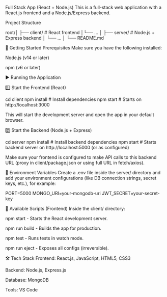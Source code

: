 Full Stack App (React + Node.js) This is a full-stack web application with a React.js frontend and a Node.js/Express backend.

Project Structure

root/│ 
├── client/ # React frontend │└── ... │ 
├── server/ # Node.js + Express backend │
└── ... │ └── README.md

🚀 Getting Started Prerequisites Make sure you have the following installed:

Node.js (v14 or later)

npm (v6 or later)

▶️ Running the Application

1️⃣ Start the Frontend (React)

cd client npm install # Install dependencies npm start # Starts on http://localhost:3000

This will start the development server and open the app in your default browser.

2️⃣ Start the Backend (Node.js + Express)

cd server npm install # Install backend dependencies npm start # Starts backend server on http://localhost:5000 (or as configured)

Make sure your frontend is configured to make API calls to this backend URL (proxy in client/package.json or using full URL in fetch/axios).

🔧 Environment Variables Create a .env file inside the server/ directory and add your environment configurations (like DB connection strings, secret keys, etc.), for example:

PORT=5000 MONGO_URI=your-mongodb-uri JWT_SECRET=your-secret-key

🧪 Available Scripts (Frontend) Inside the client/ directory:

npm start - Starts the React development server.

npm run build - Builds the app for production.

npm test - Runs tests in watch mode.

npm run eject - Exposes all configs (irreversible).

🛠 Tech Stack Frontend: React.js, JavaScript, HTML5, CSS3

Backend: Node.js, Express.js

Database: MongoDB

Tools: VS Code

